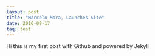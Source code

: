 ```yaml
---
layout: post
title: "Marcelo Mora, Launches Site"
date: 2016-09-17
taq: test
---
```


Hi this is my first post with Github and powered by Jekyll
